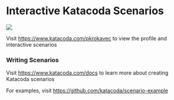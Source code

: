 # Interactive Katacoda Scenarios

[![](http://shields.katacoda.com/katacoda/pkrokavec/count.svg)](https://www.katacoda.com/pkrokavec "Get your profile on Katacoda.com")

Visit https://www.katacoda.com/pkrokavec to view the profile and interactive scenarios

### Writing Scenarios
Visit https://www.katacoda.com/docs to learn more about creating Katacoda scenarios

For examples, visit https://github.com/katacoda/scenario-example
